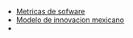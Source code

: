 - [Metricas de sofware](https://www.geeksforgeeks.org/software-measurement-and-metrics/)
- [Modelo de innovacion mexicano](https://docs.google.com/document/d/1m9SWNji7jdm4dav4rR2slMkFJL2f_JMW/edit)
-